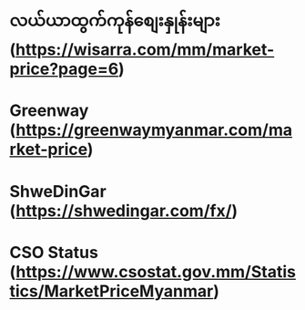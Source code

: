 # လယ်ယာထွက်ကုန်စျေးနှုန်းများ (https://wisarra.com/mm/market-price?page=6)
# Greenway (https://greenwaymyanmar.com/market-price)
# ShweDinGar (https://shwedingar.com/fx/)
# CSO Status (https://www.csostat.gov.mm/Statistics/MarketPriceMyanmar)
